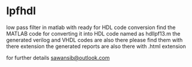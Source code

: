 # lpfhdl
low pass filter in matlab with ready for HDL code conversion
find the MATLAB code for converting it into HDL code named as hdllpf13.m
the generated verilog and VHDL codes are also there please find them with there extension
the generated reports are also there with .html extension

for further details 
sawansib@outlook.com
